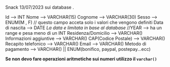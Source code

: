 Snack 13/07/2023 sui database .

Id  --> INT 
Nome --> VARCHAR(15)
Cognome --> VARCHAR(30)
Sesso --> ENUM(M , F) // questo campo acceta solo i valori che vengono definiti
Data di nascita --> DATE *La data e limitata in base al database* //YEAR --> ha un range e pesa meno di un INT
Residenza/Domicilio --> VARCHAR()
Informazioni aggiuntive --> VARCHAR()
CAP(Codice Postale) --> VARCHAR() 
Recapito telefonico --> VARCHAR()
Email --> VARCHAR()
Metodo di pagamento --> VARCHAR() || ENUM(bonifico, paypal, postepay...ecc)

**Se non devo fare operazioni aritmetiche sui numeri utilizzo il `varchar()`**